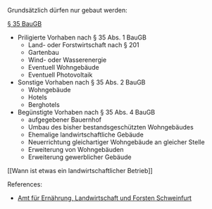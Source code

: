Grundsätzlich dürfen nur gebaut werden:

[§ 35 BauGB](https://www.gesetze-im-internet.de/bbaug/__35.html)

- Priligierte Vorhaben nach § 35 Abs. 1 BauGB
	- Land- oder Forstwirtschaft nach § 201
	- Gartenbau
	- Wind- oder Wasserenergie
	- Eventuell Wohngebäude
	- Eventuell Photovoltaik
- Sonstige Vorhaben nach § 35 Abs. 2 BauGB
	- Wohngebäude
	- Hotels
	- Berghotels
- Begünstigte Vorhaben nach § 35 Abs. 4 BauGB
	- aufgegebener Bauernhof
	- Umbau des bisher bestandsgeschützten Wohngebäudes
	- Ehemalige landwirtschaftliche Gebäude
	- Neuerrichtung gleichartiger Wohngebäude an gleicher Stelle
	- Erweiterung von Wohngebäuden
	- Erweiterung gewerblicher Gebäude

[[Wann ist etwas ein landwirtschaftlicher Betrieb]]


References:
- [Amt für Ernährung, Landwirtschaft und Forsten Schweinfurt](https://www.alf-sw.bayern.de/landwirtschaft/177235/index.php)
